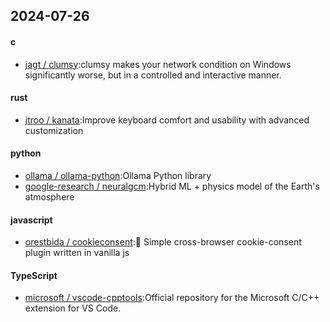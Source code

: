 ## 2024-07-26
#### c
* [jagt / clumsy](https://github.com/jagt/clumsy):clumsy makes your network condition on Windows significantly worse, but in a controlled and interactive manner.
#### rust
* [jtroo / kanata](https://github.com/jtroo/kanata):Improve keyboard comfort and usability with advanced customization
#### python
* [ollama / ollama-python](https://github.com/ollama/ollama-python):Ollama Python library
* [google-research / neuralgcm](https://github.com/google-research/neuralgcm):Hybrid ML + physics model of the Earth's atmosphere
#### javascript
* [orestbida / cookieconsent](https://github.com/orestbida/cookieconsent):🍪 Simple cross-browser cookie-consent plugin written in vanilla js
#### TypeScript
* [microsoft / vscode-cpptools](https://github.com/microsoft/vscode-cpptools):Official repository for the Microsoft C/C++ extension for VS Code.
